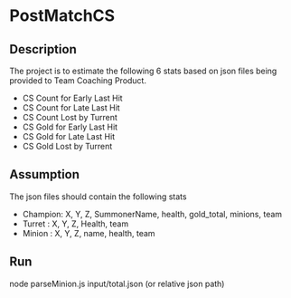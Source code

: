 # PostMatchCS
## Description
The project is to estimate the following 6 stats based on json files being provided to Team Coaching Product.
- CS Count for Early Last Hit
- CS Count for Late Last Hit
- CS Count Lost by Turrent
- CS Gold for Early Last Hit
- CS Gold for Late Last Hit
- CS Gold Lost by Turrent

## Assumption
The json files should contain the following stats
- Champion: X, Y, Z, SummonerName, health, gold_total, minions, team
- Turret  : X, Y, Z, Health, team
- Minion  : X, Y, Z, name, health, team

## Run
node parseMinion.js input/total.json (or relative json path)